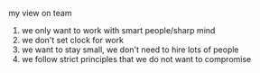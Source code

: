 

my view on team
1. we only want to work with smart people/sharp mind
2. we don't set clock for work
3. we want to stay small, we don't need to hire lots of people
4. we follow strict principles that we do not want to compromise